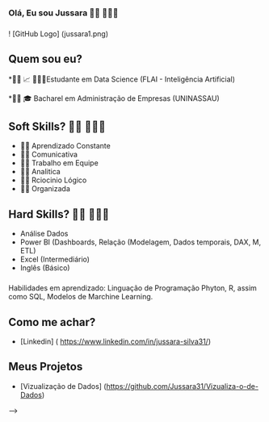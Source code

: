 ### **Olá, Eu sou Jussara**  👩🏽 👩🏽‍💻
###
! [GitHub Logo] (jussara1.png)



## Quem sou eu?

*👩🏽 📈 👩🏽‍🎓Estudante em Data Science (FLAI - Inteligência Artificial)

*👩🏽 🎓 Bacharel em Administração de Empresas (UNINASSAU)


## Soft Skills? 👩🏽 👩🏽‍💻

* 👩🏽  Aprendizado Constante
* 👩🏽  Comunicativa
* 👩🏽  Trabalho em Equipe
* 👩🏽  Analitica
* 👩🏽  Rciocinio Lógico
* 👩🏽  Organizada

## Hard Skills? 👩🏽 👩🏽‍💻

* Análise Dados
* Power BI (Dashboards, Relação (Modelagem, Dados temporais, DAX, M, ETL) 
* Excel (Intermediário)
* Inglês (Básico)

###

Habilidades em aprendizado: Linguação de Programação Phyton, R, assim como SQL, Modelos de Marchine Learning.

          
## Como me achar?

* [Linkedin] ( https://www.linkedin.com/in/jussara-silva31/)

## **Meus Projetos**

* [Vizualização de Dados] (https://github.com/Jussara31/Vizualiza-o-de-Dados)

-->
